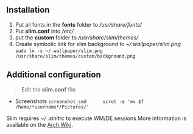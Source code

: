 ## Installation
1. Put all fonts in the **fonts** folder to */usr/share/fonts/*
2. Put **slim.conf** into */etc/*
3. put the **custom** folder to */usr/share/slim/themes/*
4. Create symbolic link for slim background to *~/.wallpaper/slim.png* \
   `sudo ln -s ~/.wallpaper/slim.png /usr/share/slim/themes/custom/background.png`

## Additional configuration
> Edit the **slim.conf** file
- Screenshots
  `screenshot_cmd      scrot -e 'mv $f /home/*username*/Pictures/'`
  
Slim requires *~/ .xinitrc* to execute WM/DE sessions
More information is available on the [Arch Wiki](https://wiki.archlinux.org/index.php/SLiM).
